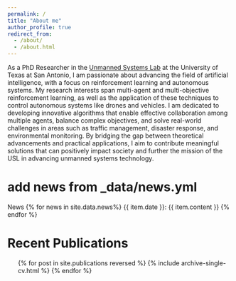```yaml
---
permalink: /
title: "About me"
author_profile: true
redirect_from: 
  - /about/
  - /about.html
---
```


As a PhD Researcher in the [Unmanned Systems Lab](https://utsausl.wixsite.com/utsausl) at the University of Texas at San Antonio, I am passionate about advancing the field of artificial intelligence, with a focus on reinforcement learning and autonomous systems. My research interests span multi-agent and multi-objective reinforcement learning, as well as the application of these techniques to control autonomous systems like drones and vehicles. I am dedicated to developing innovative algorithms that enable effective collaboration among multiple agents, balance complex objectives, and solve real-world challenges in areas such as traffic management, disaster response, and environmental monitoring. By bridging the gap between theoretical advancements and practical applications, I aim to contribute meaningful solutions that can positively impact society and further the mission of the USL in advancing unmanned systems technology.

# add news from _data/news.yml
News
{% for news in site.data.news%}
  {{ item.date }}: {{ item.content }}
{% endfor %}
<!-- ======
<ul>{% for post in site.news limit:3 %}
 {% include archive-single.html %}
{% endfor %}</ul> -->

Recent Publications
======
<ul>{% for post in site.publications reversed %}
  {% include archive-single-cv.html %}
{% endfor %}</ul>